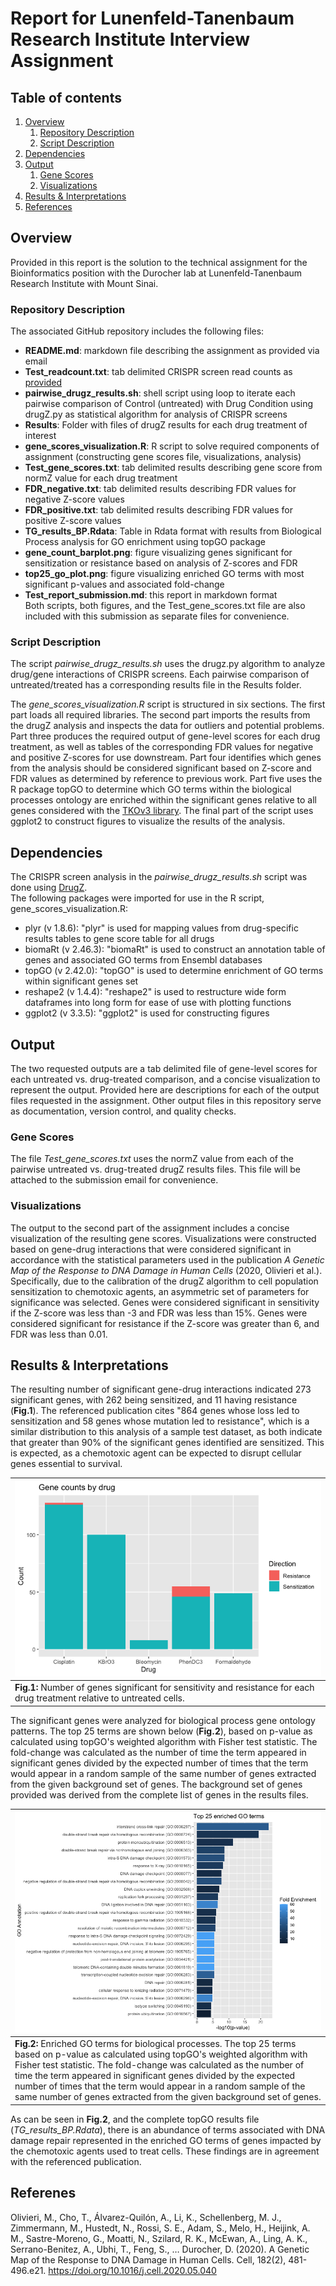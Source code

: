 # Report for Lunenfeld-Tanenbaum Research Institute Interview Assignment

## Table of contents
1. [Overview](#overview)
   1. [Repository Description](#repository)
   2. [Script Description](#script)
2. [Dependencies](#dependencies)
3. [Output](#output)
   1. [Gene Scores](#out1)
   2. [Visualizations](#out2)
4. [Results & Interpretations](#results)
5. [References](#references)

## Overview <a name="overview"></a>
Provided in this report is the solution to the technical assignment for the Bioinformatics position with the Durocher lab at Lunenfeld-Tanenbaum Research Institute with Mount Sinai.  
  
### Repository Description <a name="repository"></a>
The associated GitHub repository includes the following files:  
- **README.md**: markdown file describing the assignment as provided via email  
- **Test_readcount.txt**: tab delimited CRISPR screen read counts as [provided](https://www.dropbox.com/s/75mm5xgqf7x5w4s/Test_readcount.txt?dl=0)  
- **pairwise_drugz_results.sh**: shell script using loop to iterate each pairwise comparison of Control (untreated) with Drug Condition using drugZ.py as statistical algorithm for analysis of CRISPR screens  
- **Results**: Folder with files of drugZ results for each drug treatment of interest  
- **gene_scores_visualization.R**: R script to solve required components of assignment (constructing gene scores file, visualizations, analysis)  
- **Test_gene_scores.txt**: tab delimited results describing gene score from normZ value for each drug treatment  
- **FDR_negative.txt**: tab delimited results describing FDR values for negative Z-score values  
- **FDR_positive.txt**: tab delimited results describing FDR values for positive Z-score values  
- **TG_results_BP.Rdata**: Table in Rdata format with results from Biological Process analysis for GO enrichment using topGO package  
- **gene_count_barplot.png**: figure visualizing genes significant for sensitization or resistance based on analysis of Z-scores and FDR  
- **top25_go_plot.png**: figure visualizing enriched GO terms with most significant p-values and associated fold-change  
- **Test_report_submission.md**: this report in markdown format  
Both scripts, both figures, and the Test_gene_scores.txt file are also included with this submission as separate files for convenience.  
  
### Script Description <a name="script"></a>
The script *pairwise_drugz_results.sh* uses the drugz.py algorithm to analyze drug/gene interactions of CRISPR screens. Each pairwise comparison of untreated/treated has a corresponding results file in the Results folder.  
  
The *gene_scores_visualization.R* script is structured in six sections. The first part loads all required libraries. The second part imports the results from the drugZ analysis and inspects the data for outliers and potential problems. Part three produces the required output of gene-level scores for each drug treatment, as well as tables of the corresponding FDR values for negative and positive Z-scores for use downstream. Part four identifies which genes from the analysis should be considered significant based on Z-score and FDR values as determined by reference to previous work. Part five uses the R package topGO to determine which GO terms within the biological processes ontology are enriched within the significant genes relative to all genes considered with the [TKOv3 library](https://www.addgene.org/pooled-library/moffat-crispr-knockout-tkov3/). The final part of the script uses ggplot2 to construct figures to visualize the results of the analysis.  
  
## Dependencies <a name="dependencies"></a>
The CRISPR screen analysis in the *pairwise_drugz_results.sh* script was done using [DrugZ](https://github.com/hart-lab/drugz).  
The following packages were imported for use in the R script, gene_scores_visualization.R:  
- plyr (v 1.8.6): "plyr" is used for mapping values from drug-specific results tables to gene score table for all drugs  
- biomaRt (v 2.46.3): "biomaRt" is used to construct an annotation table of genes and associated GO terms from Ensembl databases  
- topGO (v 2.42.0): "topGO" is used to determine enrichment of GO terms within significant genes set  
- reshape2 (v 1.4.4): "reshape2" is used to restructure wide form dataframes into long form for ease of use with plotting functions  
- ggplot2 (v 3.3.5): "ggplot2" is used for constructing figures  
  
## Output <a name="output"></a>
The two requested outputs are a tab delimited file of gene-level scores for each untreated vs. drug-treated comparison, and a concise visualization to represent the output. Provided here are descriptions for each of the output files requested in the assignment. Other output files in this repository serve as documentation, version control, and quality checks.  
  
### Gene Scores <a name="out1"></a>
The file *Test_gene_scores.txt* uses the normZ value from each of the pairwise untreated vs. drug-treated drugZ results files. This file will be attached to the submission email for convenience.  
  
### Visualizations <a name="out2"></a>
The output to the second part of the assignment includes a concise visualization of the resulting gene scores. Visualizations were constructed based on gene-drug interactions that were considered significant in accordance with the statistical parameters used in the publication *A Genetic Map of the Response to DNA Damage in Human Cells* (2020, Olivieri et al.). Specifically, due to the calibration of the drugZ algorithm to cell population sensitization to chemotoxic agents, an asymmetric set of parameters for significance was selected. Genes were considered significant in sensitivity if the Z-score was less than -3 and FDR was less than 15%. Genes were considered significant for resistance if the Z-score was greater than 6, and FDR was less than 0.01.  
  
## Results & Interpretations <a name="results"></a>
The resulting number of significant gene-drug interactions indicated 273 significant genes, with 262 being sensitized, and 11 having resistance (**Fig.1**). The referenced publication cites "864 genes whose loss led to sensitization and 58 genes whose mutation led to resistance", which is a similar distribution to this analysis of a sample test dataset, as both indicate that greater than 90% of the significant genes identified are sensitized. This is expected, as a chemotoxic agent can be expected to disrupt cellular genes essential to survival.  
  
| ![Significant Gene Counts by Drug Treatment](./gene_count_barplot.png "gene_count_barplot.png") |
| :-- |
| <b>Fig.1:</b> Number of genes significant for sensitivity and resistance for each drug treatment relative to untreated cells. |
  
The significant genes were analyzed for biological process gene ontology patterns. The top 25 terms are shown below (**Fig.2**), based on p-value as calculated using topGO's weighted algorithm with Fisher test statistic. The fold-change was calculated as the number of time the term appeared in significant genes divided by the expected number of times that the term would appear in a random sample of the same number of genes extracted from the given background set of genes. The background set of genes provided was derived from the complete list of genes in the results files. 
  
| ![Enriched GO terms](./top25_go_plot.png "top25_go_plot.png") |
| :-- |
| <b>Fig.2:</b> Enriched GO terms for biological processes. The top 25 terms based on p-value as calculated using topGO's weighted algorithm with Fisher test statistic. The fold-change was calculated as the number of time the term appeared in significant genes divided by the expected number of times that the term would appear in a random sample of the same number of genes extracted from the given background set of genes. |
  
As can be seen in **Fig.2**, and the complete topGO results file (*TG_results_BP.Rdata*), there is an abundance of terms associated with DNA damage repair represented in the enriched GO terms of genes impacted by the chemotoxic agents used to treat cells. These findings are in agreement with the referenced publication.  
  
## Referenes <a name="references"></a>
Olivieri, M., Cho, T., Álvarez-Quilón, A., Li, K., Schellenberg, M. J., Zimmermann, M., Hustedt, N., Rossi, S. E., Adam, S., Melo, H., Heijink, A. M., Sastre-Moreno, G., Moatti, N., Szilard, R. K., McEwan, A., Ling, A. K., Serrano-Benitez, A., Ubhi, T., Feng, S., … Durocher, D. (2020). A Genetic Map of the Response to DNA Damage in Human Cells. Cell, 182(2), 481-496.e21. https://doi.org/10.1016/j.cell.2020.05.040
